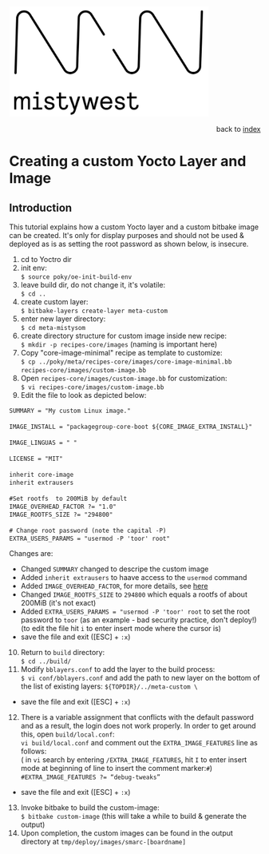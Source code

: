 <img src="img/2018_MistyWest_LogoCombo_FINAL_RGB.png" alt="MistyWest" width="400"/><div style="text-align: right">back to [index]( README.md)</div>

# Creating a custom Yocto Layer and Image

## Introduction
This tutorial explains how a custom Yocto layer and a custom bitbake image can be created. It's only for display purposes and should not be used & deployed as is as setting the root password as shown below, is insecure.

1. cd to Yoctro dir
2. init env:<br/>
`$ source poky/oe-init-build-env`
3. leave build dir, do not change it, it's volatile:<br/>
`$ cd ..`
4. create custom layer:<br/>
`$ bitbake-layers create-layer meta-custom`
5. enter new layer directory:<br/>
`$ cd meta-mistysom`
6. create directory structure for custom image inside new recipe:<br/>
`$ mkdir -p recipes-core/images` (naming is important here)
7. Copy "core-image-minimal" recipe as template to customize:<br/>
`$ cp ../poky/meta/recipes-core/images/core-image-minimal.bb recipes-core/images/custom-image.bb`
8. Open `recipes-core/images/custom-image.bb` for customization:<br/>
`$ vi recipes-core/images/custom-image.bb`
9. Edit the file to look as depicted below:

```
SUMMARY = "My custom Linux image."

IMAGE_INSTALL = "packagegroup-core-boot ${CORE_IMAGE_EXTRA_INSTALL}"

IMAGE_LINGUAS = " "

LICENSE = "MIT"

inherit core-image
inherit extrausers

#Set rootfs  to 200MiB by default
IMAGE_OVERHEAD_FACTOR ?= "1.0"
IMAGE_ROOTFS_SIZE ?= "294800"

# Change root password (note the capital -P)
EXTRA_USERS_PARAMS = "usermod -P 'toor' root"
``` 
Changes are:
* Changed `SUMMARY` changed to descripe the custom image
* Added `inherit extrausers` to haave access to the `usermod` command
* Added `IMAGE_OVERHEAD_FACTOR`, for more details, see [here](https://docs.yoctoproject.org/1.5.3/ref-manual/ref-manual.html#var-IMAGE_OVERHEAD_FACTOR)
* Changed `IMAGE_ROOTFS_SIZE` to `294800` which equals a rootfs of about 200MiB (it's not exact)
* Added `EXTRA_USERS_PARAMS = "usermod -P 'toor' root` to set the root password to `toor` (as an example - bad security practice, don't deploy!) (to edit the file hit `i` to enter insert mode where the cursor is)
* save the file and exit ([ESC] + `:x`)
10. Return to `build` directory:<br/>
`$ cd ../build/`
11. Modify `bblayers.conf` to add the layer to the build process: <br/>
`$ vi conf/bblayers.conf` and add the path to new layer on the bottom of the list of existing layers:
`${TOPDIR}/../meta-custom \`
* save the file and exit ([ESC] + `:x`)
12. There is a variable assignment that conflicts with the default password and as a result, the login does not work properly. In order to get around this, open `build/local.conf`:<br/>
`vi build/local.conf` and comment out the `EXTRA_IMAGE_FEATURES` line as follows:<br/>( in `vi` search by entering `/EXTRA_IMAGE_FEATURES`, hit `I` to enter insert mode at beginning of line to insert the comment marker:`#`)
`#EXTRA_IMAGE_FEATURES ?= “debug-tweaks”`
* save the file and exit ([ESC] + `:x`)
13. Invoke bitbake to build the custom-image: <br/>
`$ bitbake custom-image` (this will take a while to build & generate the output)
14. Upon completion, the custom images can be found in the output directory at `tmp/deploy/images/smarc-[boardname]`
